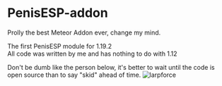 # PenisESP-addon
Prolly the best Meteor Addon ever, change my mind.

The first PenisESP module for 1.19.2
<br>All code was written by me and has nothing to do with 1.12

Don't be dumb like the person below, it's better to wait until the code is open source than to say "skid" ahead of time.
![larpforce](https://user-images.githubusercontent.com/58750228/187023579-b476ed07-0751-4994-8573-0c92093b0942.png)
